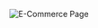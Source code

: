 ![E-Commerce Page](https://github.com/user-attachments/assets/bc66a012-178e-4150-9d13-c4e2b0950dfe)
